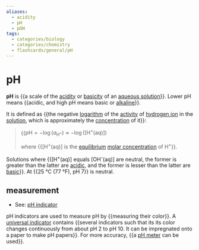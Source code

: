 ```yaml
---
aliases:
  - acidity
  - pH
  - pOH
tags:
  - categories/biology
  - categories/chemistry
  - flashcards/general/pH
---
```


# pH

__pH__ is {{a scale of the [acidity](acid.md) or [basicity](base%20(chemistry).md) of an [aqueous solution](aqueous%20solution.md)}}. Lower pH means {{acidic, and high pH means basic or [alkaline](alkali.md)}}. <!--SR:!2023-12-05,187,310!2023-11-13,167,310-->

It is defined as {{the negative [logarithm](logarithmic%20scale.md) of the [activity](thermodynamic%20activity.md) of [hydrogen ion](hydrogen%20ion.md) in the [solution](solution%20(chemistry).md), which is approximately the [concentration](concentration.md) of it}}: <!--SR:!2023-06-13,45,250-->

> {{$\text{pH}=-\log\left(a_{\text{H}^+}\right)\approx-\log\left(\left[\text{H}^+\text{(aq)}\right]\right)$
>
> where {{\[H<sup>+</sup>(aq)\] is the [equilibrium](equilibrium%20chemistry.md) [molar concentration](molar%20concentration.md) of H<sup>+</sup>}}. <!--SR:!2023-07-13,74,290-->

Solutions where {{\[H<sup>+</sup>(aq)\] equals \[OH<sup>-</sup>(aq)\] are neutral, the former is greater than the latter are [acidic](acid.md), and the former is lesser than the latter are [basic](base%20(chemistry).md)}}. At {{25 °C (77 °F), pH 7}} is neutral. <!--SR:!2023-12-07,183,310!2023-09-14,95,270-->

## measurement

- See: [pH indicator](pH%20indicator.md)

pH indicators are used to measure pH by {{measuring their color}}. A [universal indicator](universal%20indicator.md) contains {{several indicators such that its its color changes continuously from about pH 2 to pH 10. It can be impregnated onto a paper to make pH papers}}. For more accuracy, {{a [pH meter](pH%20meter.md) can be used}}. <!--SR:!2023-08-04,91,290!2023-06-15,39,230!2023-07-01,69,310-->
